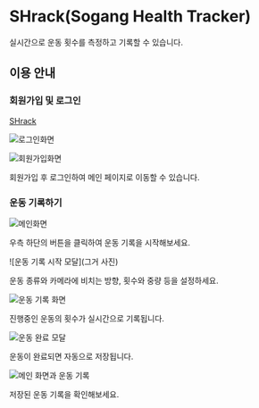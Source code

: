 # SHrack(Sogang Health Tracker)

실시간으로 운동 횟수를 측정하고 기록할 수 있습니다.

## 이용 안내

### 회원가입 및 로그인

[SHrack](https://sg-capstone-shrack.github.io/SHrack-front/)

![로그인화면](http://cscp2.sogang.ac.kr/CSE4186/CSE4186/UserData/SHrack_%ED%94%84%EB%A1%9C%EC%A0%9D%ED%8A%B8_%EA%B5%AC%EC%A1%B0.png)

![회원가입화면](회원가입화면)

회원가입 후 로그인하여 메인 페이지로 이동할 수 있습니다.

### 운동 기록하기

![메인화면](메인화면)

우측 하단의 버튼을 클릭하여 운동 기록을 시작해보세요.

![운동 기록 시작 모달](그거 사진)

운동 종류와 카메라에 비치는 방향, 횟수와 중량 등을 설정하세요.

![운동 기록 화면](사진)

진행중인 운동의 횟수가 실시간으로 기록됩니다.

![운동 완료 모달](사진)

운동이 완료되면 자동으로 저장됩니다.

![메인 화면과 운동 기록](사진)

저장된 운동 기록을 확인해보세요.
